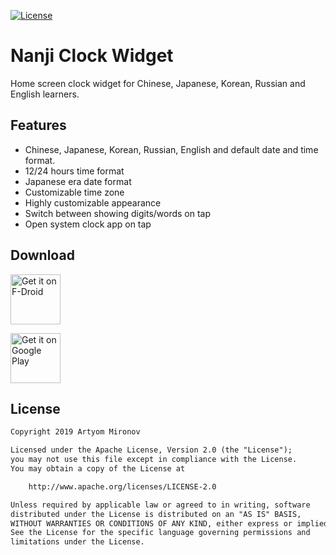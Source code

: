 [![License](https://img.shields.io/badge/License-Apache%202.0-orange.svg)](https://opensource.org/licenses/Apache-2.0)

# Nanji Clock Widget
Home screen clock widget for Chinese, Japanese, Korean, Russian and English learners.

## Features
- Chinese, Japanese, Korean, Russian, English and default date and time format.
- 12/24 hours time format
- Japanese era date format
- Customizable time zone
- Highly customizable appearance
- Switch between showing digits/words on tap
- Open system clock app on tap

## Download

[<img src="https://fdroid.gitlab.io/artwork/badge/get-it-on.png"
      alt="Get it on F-Droid"
      height="80">](https://f-droid.org/packages/com.kazufukurou.nanji/)

[<img src="https://play.google.com/intl/en_us/badges/images/generic/en_badge_web_generic.png"
      alt="Get it on Google Play"
      height="80">](https://play.google.com/store/apps/details?id=com.kazufukurou.nanji)

## License
```txt
Copyright 2019 Artyom Mironov

Licensed under the Apache License, Version 2.0 (the "License");
you may not use this file except in compliance with the License.
You may obtain a copy of the License at

    http://www.apache.org/licenses/LICENSE-2.0

Unless required by applicable law or agreed to in writing, software
distributed under the License is distributed on an "AS IS" BASIS,
WITHOUT WARRANTIES OR CONDITIONS OF ANY KIND, either express or implied.
See the License for the specific language governing permissions and
limitations under the License.
```
